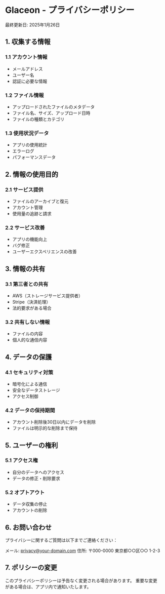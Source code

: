 # Glaceon - プライバシーポリシー

最終更新日: 2025年1月26日

## 1. 収集する情報

### 1.1 アカウント情報
- メールアドレス
- ユーザー名
- 認証に必要な情報

### 1.2 ファイル情報
- アップロードされたファイルのメタデータ
- ファイル名、サイズ、アップロード日時
- ファイルの種類とカテゴリ

### 1.3 使用状況データ
- アプリの使用統計
- エラーログ
- パフォーマンスデータ

## 2. 情報の使用目的

### 2.1 サービス提供
- ファイルのアーカイブと復元
- アカウント管理
- 使用量の追跡と請求

### 2.2 サービス改善
- アプリの機能向上
- バグ修正
- ユーザーエクスペリエンスの改善

## 3. 情報の共有

### 3.1 第三者との共有
- AWS（ストレージサービス提供者）
- Stripe（決済処理）
- 法的要求がある場合

### 3.2 共有しない情報
- ファイルの内容
- 個人的な通信内容

## 4. データの保護

### 4.1 セキュリティ対策
- 暗号化による通信
- 安全なデータストレージ
- アクセス制御

### 4.2 データの保持期間
- アカウント削除後30日以内にデータを削除
- ファイルは明示的な削除まで保持

## 5. ユーザーの権利

### 5.1 アクセス権
- 自分のデータへのアクセス
- データの修正・削除要求

### 5.2 オプトアウト
- データ収集の停止
- アカウントの削除

## 6. お問い合わせ

プライバシーに関するご質問は以下までご連絡ください：

メール: privacy@your-domain.com
住所: 〒000-0000 東京都○○区○○ 1-2-3

## 7. ポリシーの変更

このプライバシーポリシーは予告なく変更される場合があります。
重要な変更がある場合は、アプリ内で通知いたします。